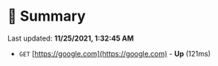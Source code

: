 # 📖 Summary
Last updated: **11/25/2021, 1:32:45 AM**

- `GET` [https://google.com](https://google.com) - **Up** (121ms)
